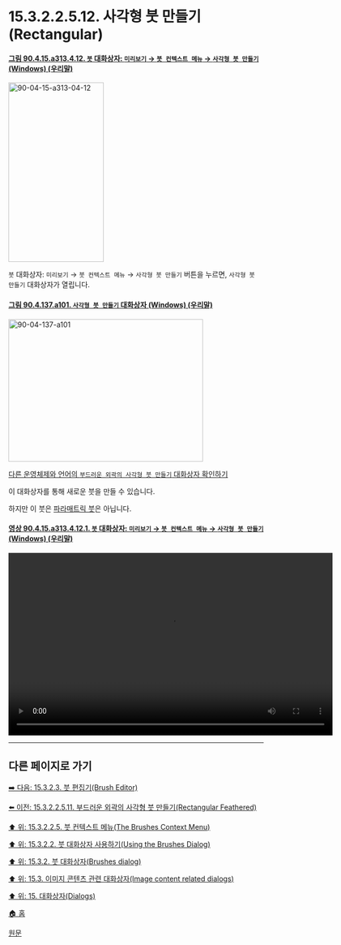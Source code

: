 # 15.3.2.2.5.12. 사각형 붓 만들기(Rectangular)

<a id="90-04-15-a313-04-12"></a>

#### [그림 90.4.15.a313.4.12. `붓` 대화상자: `미리보기` → `붓 컨텍스트 메뉴` → `사각형 붓 만들기` (Windows) (우리말)](./90-04-0015-brushes.md#90-04-15-a313-04-12)
<img width="188" height="354" alt="90-04-15-a313-04-12" src="https://github.com/user-attachments/assets/435c5fe0-dcf3-4f48-80ed-047195ca7321" />

`붓` 대화상자: `미리보기` → `붓 컨텍스트 메뉴` → `사각형 붓 만들기` 버튼을 누르면, `사각형 붓 만들기` 대화상자가 열립니다.

<a id="90-04-137-a101"></a>

#### [그림 90.4.137.a101. `사각형 붓 만들기` 대화상자 (Windows) (우리말)](./90-04-0137-rectangular.md#90-04-137-a101)
<img width="384" height="281" alt="90-04-137-a101" src="https://github.com/user-attachments/assets/6807eced-681d-4224-80ae-387baacf7ace" />

[다른 운영체제와 언어의 `부드러운 외곽의 사각형 붓 만들기` 대화상자 확인하기](./90-04-0137-rectangular.md#90-04-137-a102)

이 대화상자를 통해 새로운 붓을 만들 수 있습니다.

하지만 이 붓은 [파라매트릭 붓](./07-06-05-paramatric_brush.md)은 아닙니다.

<a id="90-04-15-a313-04-12-01"></a>

#### [영상 90.4.15.a313.4.12.1. `붓` 대화상자: `미리보기` → `붓 컨텍스트 메뉴` → `사각형 붓 만들기` (Windows) (우리말)](./90-04-0015-brushes.md#90-04-15-a313-04-12-01)
<video controls="controls" width="640" height="360" src="https://github.com/user-attachments/assets/fe03f62f-2a99-46e4-a7af-5a82adf62042"></video>

***

## 다른 페이지로 가기

[➡️ 다음: 15.3.2.3. 붓 편집기(Brush Editor)](./15-03-02-03-00-brush_editor.md)

[⬅️ 이전: 15.3.2.2.5.11. 부드러운 외곽의 사각형 붓 만들기(Rectangular Feathered)](./15-03-02-02-05-11-rectangular_feathered.md)

[⬆️ 위: 15.3.2.2.5. 붓 컨텍스트 메뉴(The Brushes Context Menu)](./15-03-02-02-05-00-the_brushes_context_menu.md)

[⬆️ 위: 15.3.2.2. 붓 대화상자 사용하기(Using the Brushes Dialog)](./15-03-02-02-00-using_the_brushes_dialog.md)

[⬆️ 위: 15.3.2. 붓 대화상자(Brushes dialog)](./15-03-02-00-brushes_dialog.md)

[⬆️ 위: 15.3. 이미지 콘텐츠 관련 대화상자(Image content related dialogs)](./15-03-00-image-content-related-dialogs.md)

[⬆️ 위: 15. 대화상자(Dialogs)](./15-00-dialogs.md)

[🏠 홈](./00-home.md)

[원문](https://docs.gimp.org/2.10/ko/gimp-brush-dialog.html#idm19390)